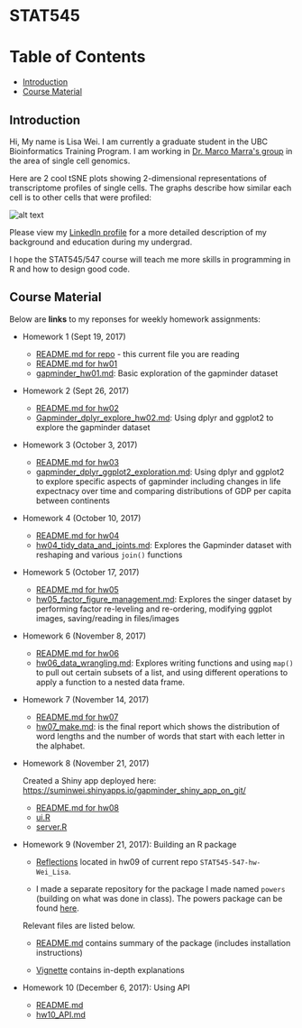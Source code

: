 # STAT545

# Table of Contents
- [Introduction](#introduction)
- [Course Material](#course-material)

## Introduction   

Hi, My name is Lisa Wei. I am currently a graduate student in the UBC Bioinformatics Training Program. I am working in [Dr. Marco Marra's group](http://www.bcgsc.ca/faculty/mmarra) in the area of single cell genomics. 

Here are 2 cool tSNE plots showing 2-dimensional representations of transcriptome profiles of single cells. The graphs describe how similar each cell is to other cells that were profiled:

![alt text](https://itefe54628.i.lithium.com/t5/image/serverpage/image-id/95i99DF6E12B128CCAD/image-size/large?v=1.0&px=999)

Please view my [LinkedIn profile](https://ca.linkedin.com/in/lisa-wei-7806a373) for a more detailed description of my background and education during my undergrad.

I hope the STAT545/547 course will teach me more skills in programming in R and how to design good code.

## Course Material

Below are **links** to my reponses for weekly homework assignments:

* Homework 1 (Sept 19, 2017) 
   + [README.md for repo](README.md) - this current file you are reading
   + [README.md for hw01](/hw01/README.md)
   + [gapminder_hw01.md](/hw01/gapminder_hw01.md): Basic exploration of the gapminder dataset

* Homework 2 (Sept 26, 2017)
   + [README.md for hw02](/hw02/README.md) 
   + [Gapminder_dplyr_explore_hw02.md](/hw02/Gapminder_dplyr_explore_hw02.md): Using dplyr and ggplot2 to explore the gapminder dataset

* Homework 3 (October 3, 2017)
  + [README.md for hw03](/hw03/README.md)
  + [gapminder_dplyr_ggplot2_exploration.md](/hw03/gapminder_dplyr_ggplot2_exploration.md): Using dplyr and ggplot2 to explore specific aspects of gapminder including changes in life expectnacy over time and comparing distributions of GDP per capita between continents

* Homework 4 (October 10, 2017)
  + [README.md for hw04](/hw04/README.md)
  + [hw04_tidy_data_and_joints.md](/hw04/hw04_tidy_data_and_joins.md): Explores the Gapminder dataset with reshaping and various `join()` functions
  
* Homework 5 (October 17, 2017)
  + [README.md for hw05](/hw05/README.md)
  + [hw05_factor_figure_management.md](/hw05/hw05_factor_figure_management.md): Explores the singer dataset by performing factor re-leveling and re-ordering, modifying ggplot images, saving/reading in files/images
  
* Homework 6 (November 8, 2017)
  + [README.md for hw06](/hw06/README.md)
  + [hw06_data_wrangling.md](/hw06/hw06_data_wrangling.md): Explores writing functions and using `map()` to pull out certain subsets of a list, and using different operations to apply a function to a nested data frame.
 

* Homework 7 (November 14, 2017)
  + [README.md for hw07](/hw07/README.md)
  + [hw07_make.md](/hw07/hw07_make.md): is the final report which shows the distribution of word lengths and the number of words that start with each letter in the alphabet.
  
 
* Homework 8 (November 21, 2017)

	Created a Shiny app deployed here: https://suminwei.shinyapps.io/gapminder_shiny_app_on_git/
	+ [README.md for hw08](/hw08/README.md)
	+ [ui.R](/hw08/ui.R)
	+ [server.R](/hw08/server.R)
  
* Homework 9 (November 21, 2017): Building an R package 

	+ [Reflections](/hw09/reflections_powers_Rpackage.md) located in hw09 of current repo `STAT545-547-hw-Wei_Lisa`.

	+ I made a separate repository for the package I made named `powers` (building on what was done in class). The powers package can be found [here](https://github.com/suminwei2772/powers).

	Relevant files are listed below.

	+ [README.md](https://github.com/suminwei2772/powers/blob/master/README.md) contains summary of the package (includes installation instructions)

	+ [Vignette](https://htmlpreview.github.io/?https://github.com/suminwei2772/powers/blob/master/inst/doc/my_vignette.html) contains in-depth explanations


* Homework 10 (December 6, 2017): Using API

	+ [README.md](https://github.com/suminwei2772/STAT545-547-hw-Wei-Lisa/blob/master/hw10/README.md)
	+ [hw10_API.md](https://github.com/suminwei2772/STAT545-547-hw-Wei-Lisa/blob/master/hw10/hw10_API.md)
